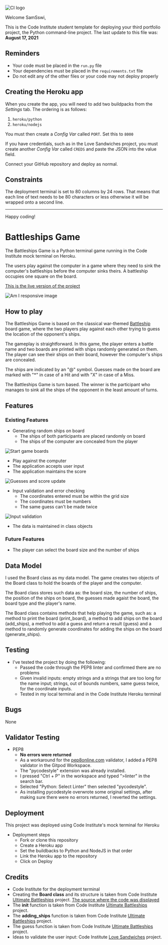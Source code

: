 ![CI logo](https://codeinstitute.s3.amazonaws.com/fullstack/ci_logo_small.png)

Welcome SamSswi,

This is the Code Institute student template for deploying your third portfolio project, the Python command-line project. The last update to this file was: **August 17, 2021**

## Reminders

* Your code must be placed in the `run.py` file
* Your dependencies must be placed in the `requirements.txt` file
* Do not edit any of the other files or your code may not deploy properly

## Creating the Heroku app

When you create the app, you will need to add two buildpacks from the _Settings_ tab. The ordering is as follows:

1. `heroku/python`
2. `heroku/nodejs`

You must then create a _Config Var_ called `PORT`. Set this to `8000`

If you have credentials, such as in the Love Sandwiches project, you must create another _Config Var_ called `CREDS` and paste the JSON into the value field.

Connect your GitHub repository and deploy as normal.

## Constraints

The deployment terminal is set to 80 columns by 24 rows. That means that each line of text needs to be 80 characters or less otherwise it will be wrapped onto a second line.

-----
Happy coding!


# Battleships Game

The Battleships Game is a Python terminal game running in the Code Institute mock terminal on Heroku.

The users play against the computer in a game where they need to sink the computer's battleships before the computer sinks theirs. A battleship occupies one square on the board.

[This is the live version of the project]()

![Am I responsive image]()

## How to play

The Battleships Game is based on the classical war-themed [Battleship](https://www.thesprucecrafts.com/the-basic-rules-of-battleship-411069) board game, where the two players play against each other trying to guess the location of the opponent's ships. 

The gameplay is straightforward. In this game, the player enters a battle name and two boards are printed with ships randomly generated on them. The player can see their ships on their board, however the computer's ships are concealed. 

The ships are indicated by an "@" symbol. Guesses made on the board are marked with "*" in case of a Hit and with "X" in case of a Miss.

The Battleships Game is turn based. The winner is the participant who manages to sink all the ships of the opponent in the least amount of turns. 

## Features

### Existing Features
- Generating random ships on board
    - The ships of both participants are placed randomly on board
    - The ships of the computer are concealed from the player

![Start game boards]()

- Play against the computer
- The application accepts user input
- The application maintains the score

![Guesses and score update]()

- Input validation and error checking
    - The coordinates entered must be within the grid size
    - The coordinates must be numbers
    - The same guess can't be made twice

![Input validation]()

- The data is maintained in class objects

### Future Features
- The player can select the board size and the number of ships

## Data Model

I used the Board class as my data model. The game creates two objects of the Board class to hold the boards of the player and the computer.

The Board class stores such data as: the board size, the number of ships, the position of the ships on board, the guesses made agaist the board, the board type and the player's name.

The Board class contains methods that help playing the game, such as: a method to print the board (print_board), a method to add ships on the board (add_ships), a method to add a guess and return a result (guess) and a method to randomly generate coordinates for adding the ships on the board (generate_ships).


## Testing 

- I've tested the project by doing the following:
    - Passed the code through the PEP8 linter and confirmed there are no problems
    - Given invalid inputs: empty strings and a strings that are too long for the name input; strings, out of bounds numbers, same guess twice, for the coordinate inputs.
    - Tested in my local terminal and in the Code Institute Heroku terminal

 
## Bugs 

None

## Validator Testing

- PEP8
    - **No errors were returned**
    - As a workaround for the [pep8online.com](pep8online.com) validator, I added a PEP8 validator in the Gitpod Workspace.
    - The "pycodestyle" extension was already installed.
    - I pressed "Ctrl + P" in the workspace and typed ">linter" in the search bar.
    - Selected "Python: Select Linter" then selected "pycodestyle".
    - As installing pycodestyle overwrote some original settings, after making sure there were no errors returned, I reverted the settings.
      

## Deployment

This project was deployed using Code Institute's mock terminal for Heroku
- Deployment steps
    - Fork or clone this repository
    - Create a Heroku app
    - Set the buildbacks to Python and NodeJS in that order
    - Link the Heroku app to the repository
    - Click on Deploy

## Credits

- Code Institute for the deployment terminal
- Creating the **Board class** and its structure is taken from Code Institute [Ultimate Battleships](https://p3-battleships.herokuapp.com/) project. [The source where the code was displayed](https://www.youtube.com/watch?v=4sqtzZQpDJE)
- The **init** function is taken from Code Institute [Ultimate Battleships](https://p3-battleships.herokuapp.com/) project.
- The **adding_ships** function is taken from Code Institute [Ultimate Battleships](https://p3-battleships.herokuapp.com/) project.
- The guess function is taken from Code Institute [Ultimate Battleships](https://p3-battleships.herokuapp.com/) project. 
- Ideas to validate the user input: Code Institute [Love Sandwiches]((https://github.com/Code-Institute-Solutions/love-sandwiches-p5-sourcecode)) project.
